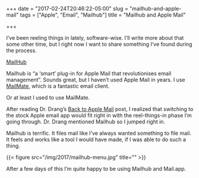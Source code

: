 +++
date = "2017-02-24T20:46:22-05:00"
slug = "mailhub-and-apple-mail"
tags = ["Apple", "Email", "Mailhub"]
title = "Mailhub and Apple Mail"

+++


I’ve been reeling things in lately, software-wise. I’ll write more about
that some other time, but I right now I want to share something I’ve
found during the process.

[MailHub](http://dervishsoftware.com/)

Mailhub is “a ‘smart’ plug-in for Apple Mail that revolutionises email
management”. Sounds great, but I haven’t used Apple Mail in years. I use
[MailMate](https://freron.com/), which is a fantastic email client.

Or at least I used to use MailMate.

After reading Dr. Drang’s [Back to Apple
Mail](http://leancrew.com/all-this/2017/02/back-to-apple-mail/) post, I
realized that switching to the stock Apple email app would fit right in
with the reel-things-in phase I’m going through. Dr. Drang mentioned
Mailhub so I jumped right in.

Mailhub is terrific. It files mail like I’ve always wanted something to
file mail. It feels and works like a tool I would have made, if I was
able to do such a thing.

{{< figure src="/img/2017/mailhub-menu.jpg" title="" >}}

After a few days of this I’m quite happy to be using Mailhub and
Mail.app.

